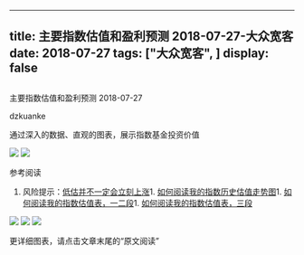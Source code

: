 
---
title:   主要指数估值和盈利预测 2018-07-27-大众宽客
date: 2018-07-27
tags: ["大众宽客", ]
display: false
---


## 



主要指数估值和盈利预测 2018-07-27




dzkuanke




通过深入的数据、直观的图表，展示指数基金投资价值


<img class="" data-copyright="0" data-ratio="0.7583892617449665" data-s="300,640" src="https://mmbiz.qpic.cn/mmbiz_png/PKw3FQPmhIgCN4f7qCVMicQJx3s9lNe0SnZ2aeOENIl4G12BWqa1NrfSNz9ahtEjPk1xC4d9RuhEV6CzPyp87kQ/640?wx_fmt=png" data-type="png" data-w="894" style=""/>

<img class="" data-copyright="0" data-ratio="1.2691466083150984" data-s="300,640" src="https://mmbiz.qpic.cn/mmbiz_png/PKw3FQPmhIgCN4f7qCVMicQJx3s9lNe0SnsrhKhHuV5PrNXibZ6eR6SRib5fLgJjuPg70wIbpw8hNNicXUWWqQ5jgw/640?wx_fmt=png" data-type="png" data-w="914" style=""/>



参考阅读
1. 风险提示：[低估并不一定会立刻上涨](http://mp.weixin.qq.com/s?__biz=MzAwMTc1MDcwNw==&amp;mid=2648272785&amp;idx=1&amp;sn=9d714f0b5ff155d37941bac5e3bd5ae2&amp;chksm=82f92c4db58ea55bd7466b6630b06154a4732053fd8c5ef953f51d77bef4920c4620eb713c68&amp;scene=21#wechat_redirect)1. [如何阅读我的指数历史估值走势图](http://mp.weixin.qq.com/s?__biz=MzAwMTc1MDcwNw==&amp;mid=2648272715&amp;idx=1&amp;sn=d24a7d159b4759e7d1b0a4ab0aaa9c46&amp;chksm=82f92c97b58ea5811a332f94fe1737016e3746b24be59485368eafaf094ef53f828688cb62ae&amp;scene=21#wechat_redirect)1. [如何阅读我的指数估值表，一二段](http://mp.weixin.qq.com/s?__biz=MzAwMTc1MDcwNw==&amp;mid=2648272034&amp;idx=1&amp;sn=12b1858af175753f5ccebc0bc6c4cb4f&amp;chksm=82f92f7eb58ea668f844f51102599d20bb8730f438010159de83e85a4a34df3d44d568a9feb2&amp;scene=21#wechat_redirect)1. [如何阅读我的指数估值表，三段](http://mp.weixin.qq.com/s?__biz=MzAwMTc1MDcwNw==&amp;mid=2648272039&amp;idx=1&amp;sn=09c59d023c3ce227046966f260777cd5&amp;chksm=82f92f7bb58ea66dab5c428c2205bd4dda180360b643b28a357ab3e73a38d19303124242ad4d&amp;scene=21#wechat_redirect)
<img class="" data-copyright="0" data-ratio="0.6" data-s="300,640" src="https://mmbiz.qpic.cn/mmbiz_png/PKw3FQPmhIgCN4f7qCVMicQJx3s9lNe0SUw7ydaib7Gqzb9Oia6UOuUnibribB9c2AoZKmeuNjXAg3nVtGicm63aq6Aw/640?wx_fmt=png" data-type="png" data-w="720" style=""/>

<img class="" data-copyright="0" data-ratio="0.6" data-s="300,640" src="https://mmbiz.qpic.cn/mmbiz_png/PKw3FQPmhIgCN4f7qCVMicQJx3s9lNe0SbrzEkpksEbKlCMWchQ6GV2MgIc0QCcibFMswJGA32UkyDdcvO93ByXA/640?wx_fmt=png" data-type="png" data-w="720" style=""/>

<img class="" data-copyright="0" data-ratio="0.6" data-s="300,640" src="https://mmbiz.qpic.cn/mmbiz_png/PKw3FQPmhIgCN4f7qCVMicQJx3s9lNe0SQIqqD0CEQjCqCGjaUOHgicBUW5dGGdkmmyDSIsYb79OSBFuUgEpMCGQ/640?wx_fmt=png" data-type="png" data-w="720" style=""/>

更详细图表，请点击文章末尾的“原文阅读”








